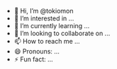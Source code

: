 - 👋 Hi, I’m @tokiomon
- 👀 I’m interested in ...
- 🌱 I’m currently learning ...
- 💞️ I’m looking to collaborate on ...
- 📫 How to reach me ...
- 😄 Pronouns: ...
- ⚡ Fun fact: ...

<!---
tokiomon/tokiomon is a ✨ special ✨ repository because its `README.md` (this file) appears on your GitHub profile.
You can click the Preview link to take a look at your changes.
--->
